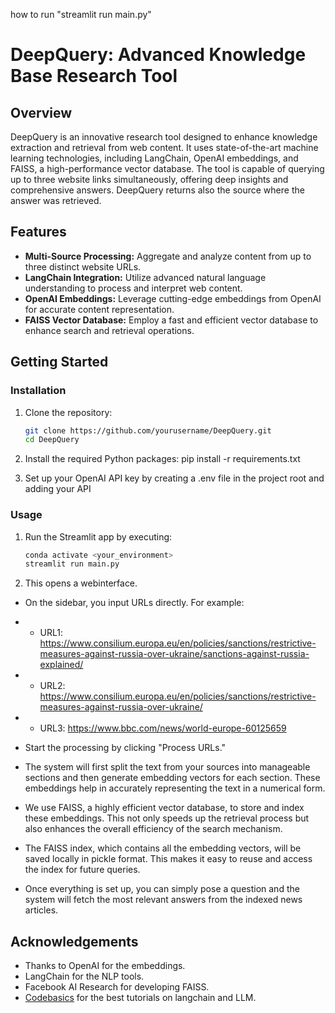 how to run "streamlit run main.py"
# DeepQuery: Advanced Knowledge Base Research Tool

## Overview

DeepQuery is an innovative research tool designed to enhance knowledge extraction and retrieval from web content. It uses state-of-the-art machine learning technologies, including LangChain, OpenAI embeddings, and FAISS, a high-performance vector database. The tool is capable of querying up to three website links simultaneously, offering deep insights and comprehensive answers. DeepQuery returns also the source where the answer was retrieved.

## Features

- **Multi-Source Processing:** Aggregate and analyze content from up to three distinct website URLs.
- **LangChain Integration:** Utilize advanced natural language understanding to process and interpret web content.
- **OpenAI Embeddings:** Leverage cutting-edge embeddings from OpenAI for accurate content representation.
- **FAISS Vector Database:** Employ a fast and efficient vector database to enhance search and retrieval operations.

## Getting Started

### Installation

1. Clone the repository:
   ```bash
   git clone https://github.com/yourusername/DeepQuery.git
   cd DeepQuery
   ```

2. Install the required Python packages:
pip install -r requirements.txt

3. Set up your OpenAI API key by creating a .env file in the project root and adding your API

### Usage

1. Run the Streamlit app by executing:
   ```bash
   conda activate <your_environment>
   streamlit run main.py

2. This opens a webinterface.

- On the sidebar, you input URLs directly. For example:
- - URL1: https://www.consilium.europa.eu/en/policies/sanctions/restrictive-measures-against-russia-over-ukraine/sanctions-against-russia-explained/
- - URL2: https://www.consilium.europa.eu/en/policies/sanctions/restrictive-measures-against-russia-over-ukraine/
- - URL3: https://www.bbc.com/news/world-europe-60125659

- Start the processing by clicking "Process URLs."

- The system will first split the text from your sources into manageable sections and then generate embedding vectors for each section. These embeddings help in accurately representing the text in a numerical form.

- We use FAISS, a highly efficient vector database, to store and index these embeddings. This not only speeds up the retrieval process but also enhances the overall efficiency of the search mechanism.

- The FAISS index, which contains all the embedding vectors, will be saved locally in pickle format. This makes it easy to reuse and access the index for future queries.

- Once everything is set up, you can simply pose a question and the system will fetch the most relevant answers from the indexed news articles.

## Acknowledgements

- Thanks to OpenAI for the embeddings.
- LangChain for the NLP tools.
- Facebook AI Research for developing FAISS.
- [Codebasics](https://www.youtube.com/@codebasics) for the best tutorials on langchain and LLM.


